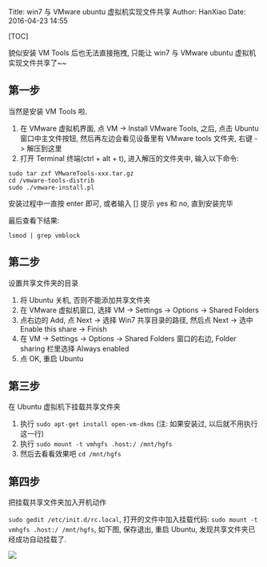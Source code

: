 Title: win7 与 VMware ubuntu 虚拟机实现文件共享
Author: HanXiao
Date: 2016-04-23 14:55

[TOC]

貌似安装 VM Tools 后也无法直接拖拽, 只能让 win7 与 VMware ubuntu 虚拟机实现文件共享了~~

## 第一步
当然是安装 VM Tools 啦.

1. 在 VMware 虚拟机界面, 点 VM \-\> Install VMware Tools, 之后, 点击 Ubuntu 窗口中主文件按钮, 然后再左边会看见设备里有 VMware tools 文件夹, 右键 \-\> 解压到这里
2. 打开 Terminal 终端(ctrl + alt + t), 进入解压的文件夹中, 输入以下命令:

```
sudo tar zxf VMwareTools-xxx.tar.gz
cd /vmware-tools-distrib
sudo ./vmware-install.pl
```

安装过程中一直按 enter 即可, 或者输入 \[\] 提示 yes 和 no, 直到安装完毕

最后查看下结果:

```
lsmod | grep vmblock
```

## 第二步
设置共享文件夹的目录

1. 将 Ubuntu 关机, 否则不能添加共享文件夹
2. 在 VMware 虚拟机窗口, 选择 VM \-\> Settings \-\> Options \-\> Shared Folders
3. 点右边的 Add, 点 Next \-\> 选择 Win7 共享目录的路径, 然后点 Next \-\> 选中 Enable this share \-\> Finish
4. 在 VM \-\> Settings \-\> Options \-\> Shared Folders 窗口的右边, Folder sharing 栏里选择 Always enabled
5. 点 OK, 重启 Ubuntu

## 第三步
在 Ubuntu 虚拟机下挂载共享文件夹

1. 执行 `sudo apt-get install open-vm-dkms` (注: 如果安装过, 以后就不用执行这一行)
2. 执行 `sudo mount -t vmhgfs .host:/ /mnt/hgfs`
3. 然后去看看效果吧 `cd /mnt/hgfs`

## 第四步
把挂载共享文件夹加入开机动作

`sudo gedit /etc/init.d/rc.local`, 打开的文件中加入挂载代码: `sudo mount -t vmhgfs .host:/ /mnt/hgfs`, 如下图, 保存退出, 重启 Ubuntu, 发现共享文件夹已经成功自动挂载了.

![](http://i68.tinypic.com/2uos3mu.jpg)
